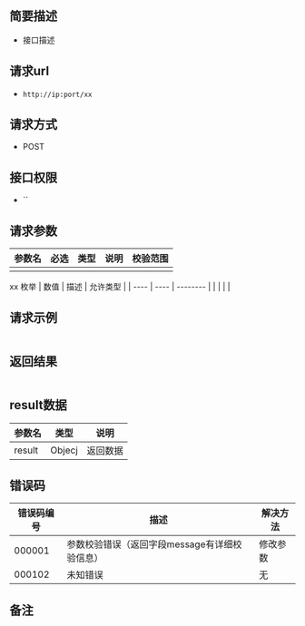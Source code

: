 ## 简要描述
- 接口描述

## 请求url
- `http://ip:port/xx`

## 请求方式
- POST

## 接口权限
- ``

## 请求参数
| 参数名 | 必选 | 类型 | 说明 | 校验范围 |
| ------ | ---- | ---- | ---- | -------- |
|        |      |      |      |          |

xx 枚举
| 数值 | 描述 | 允许类型 |
| ---- | ---- | -------- |
|      |      |          |

## 请求示例
```json

```

## 返回结果
```json

```

## result数据
| 参数名 | 类型   | 说明     |
| ------ | ------ | -------- |
| result | Objecj | 返回数据 |


## 错误码
| 错误码编号 | 描述                                          | 解决方法 |
| ---------- | --------------------------------------------- | -------- |
| 000001     | 参数校验错误（返回字段message有详细校验信息） | 修改参数 |
| 000102     | 未知错误                                      | 无       |

## 备注
